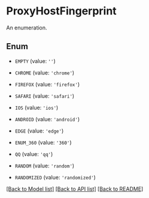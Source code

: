 # ProxyHostFingerprint

An enumeration.

## Enum

* `EMPTY` (value: `''`)

* `CHROME` (value: `'chrome'`)

* `FIREFOX` (value: `'firefox'`)

* `SAFARI` (value: `'safari'`)

* `IOS` (value: `'ios'`)

* `ANDROID` (value: `'android'`)

* `EDGE` (value: `'edge'`)

* `ENUM_360` (value: `'360'`)

* `QQ` (value: `'qq'`)

* `RANDOM` (value: `'random'`)

* `RANDOMIZED` (value: `'randomized'`)

[[Back to Model list]](../README.md#documentation-for-models) [[Back to API list]](../README.md#documentation-for-api-endpoints) [[Back to README]](../README.md)


